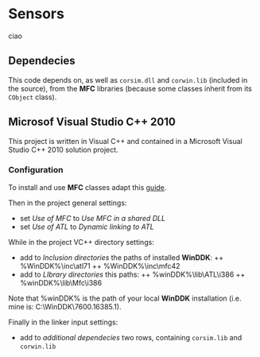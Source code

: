 # Sensors

ciao

## Dependecies

This code depends on, as well as `corsim.dll` and `corwin.lib` (included in the source), from the **MFC** libraries (because some classes inherit from its `CObject` class).

## Microsof Visual Studio C++ 2010

This project is written in Visual C++ and contained in a Microsoft Visual Studio C++ 2010 solution project.

### Configuration

To install and use **MFC** classes adapt this [guide][].

Then in the project general settings:

+ set _Use of MFC_ to _Use MFC in a shared DLL_
+ set _Use of ATL_ to _Dynamic linking to ATL_

While in the project VC++ directory settings:

+ add to _Inclusion directories_ the paths of installed **WinDDK**:
++ %WinDDK%\inc\atl71
++ %WinDDK%\inc\mfc42
+ add to _LIbrary directories_ this paths:
++ %winDDK%\lib\ATL\i386
++ %winDDK%\lib\Mfc\i386

Note that %winDDK% is the path of your local **WinDDK** installation (i.e. mine is: C:\WinDDK\7600.16385.1).

Finally in the linker input settings:

+ add to _additional dependecies_ two rows, containing `corsim.lib` and `corwin.lib`

[guide]: http://bit.ly/mfc-in-visual-c-express